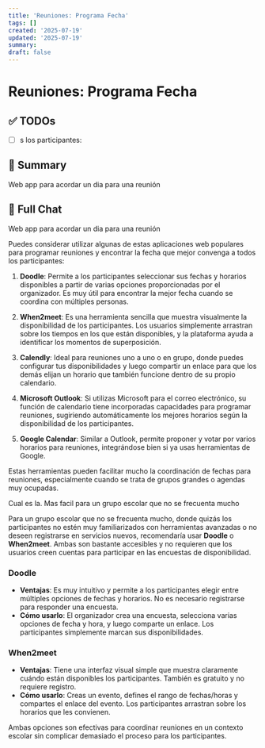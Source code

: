 ```yaml
---
title: 'Reuniones: Programa Fecha'
tags: []
created: '2025-07-19'
updated: '2025-07-19'
summary:
draft: false
---
```


# Reuniones: Programa Fecha

## ✅ TODOs
- [ ] s los participantes:

## 📌 Summary
Web app para acordar un dia para una reunión

## 🧠 Full Chat


Web app para acordar un dia para una reunión 



Puedes considerar utilizar algunas de estas aplicaciones web populares para programar reuniones y encontrar la fecha que mejor convenga a todos los participantes:

1. **Doodle**: Permite a los participantes seleccionar sus fechas y horarios disponibles a partir de varias opciones proporcionadas por el organizador. Es muy útil para encontrar la mejor fecha cuando se coordina con múltiples personas.

2. **When2meet**: Es una herramienta sencilla que muestra visualmente la disponibilidad de los participantes. Los usuarios simplemente arrastran sobre los tiempos en los que están disponibles, y la plataforma ayuda a identificar los momentos de superposición.

3. **Calendly**: Ideal para reuniones uno a uno o en grupo, donde puedes configurar tus disponibilidades y luego compartir un enlace para que los demás elijan un horario que también funcione dentro de su propio calendario.

4. **Microsoft Outlook**: Si utilizas Microsoft para el correo electrónico, su función de calendario tiene incorporadas capacidades para programar reuniones, sugiriendo automáticamente los mejores horarios según la disponibilidad de los participantes.

5. **Google Calendar**: Similar a Outlook, permite proponer y votar por varios horarios para reuniones, integrándose bien si ya usas herramientas de Google.

Estas herramientas pueden facilitar mucho la coordinación de fechas para reuniones, especialmente cuando se trata de grupos grandes o agendas muy ocupadas.

Cual es la. Mas facil para un grupo escolar que no se frecuenta mucho

Para un grupo escolar que no se frecuenta mucho, donde quizás los participantes no estén muy familiarizados con herramientas avanzadas o no deseen registrarse en servicios nuevos, recomendaría usar **Doodle** o **When2meet**. Ambas son bastante accesibles y no requieren que los usuarios creen cuentas para participar en las encuestas de disponibilidad.

### Doodle
- **Ventajas**: Es muy intuitivo y permite a los participantes elegir entre múltiples opciones de fechas y horarios. No es necesario registrarse para responder una encuesta.
- **Cómo usarlo**: El organizador crea una encuesta, selecciona varias opciones de fecha y hora, y luego comparte un enlace. Los participantes simplemente marcan sus disponibilidades.

### When2meet
- **Ventajas**: Tiene una interfaz visual simple que muestra claramente cuándo están disponibles los participantes. También es gratuito y no requiere registro.
- **Cómo usarlo**: Creas un evento, defines el rango de fechas/horas y compartes el enlace del evento. Los participantes arrastran sobre los horarios que les convienen.

Ambas opciones son efectivas para coordinar reuniones en un contexto escolar sin complicar demasiado el proceso para los participantes.